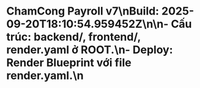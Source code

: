 # ChamCong Payroll v7\nBuild: 2025-09-20T18:10:54.959452Z\n\n- Cấu trúc: backend/, frontend/, render.yaml ở ROOT.\n- Deploy: Render Blueprint với file render.yaml.\n
